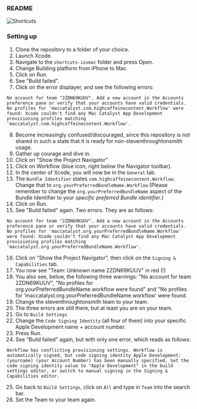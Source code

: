 ### README

![Shortcuts](https://hccdata.s3.amazonaws.com/gh_shortcuts.jpg "Shortcuts")

### Setting up

1. Clone the repository to a folder of your choice.
2. Launch Xcode.
3. Navigate to the `shortcuts-iosmac` folder and press Open.
4. Change Building platform from iPhone to Mac.
5. Click on Run.
6. See "Build failed".
7. Click on the error displayer, and see the following errors:
```
No account for team "2ZDN69KUUV". Add a new account in the Accounts preference pane or verify that your accounts have valid credentials.
No profiles for 'maccatalyst.com.highcaffeinecontent.Workflow' were found: Xcode couldn't find any Mac Catalyst App Development provisioning profiles matching 'maccatalyst.com.highcaffeinecontent.Workflow'.
```
8. Become increasingly confused/discouraged, since this repository is not shared in such a state that it is ready for non-steventhroughtonsmith usage.
9. Gather up courage and dive in.
10. Click on "Show the Project Navigator"
11. Click on Workflow (blue icon, right below the Navigator toolbar).
12. In the center of Xcode, you will now be in the `General` tab. 
13. The `Bundle Identifier` states `com.highcaffeinecontent.Workflow`. Change that to `org.yourPreferredBundleName.Workflow` (Please remember to change the `org.yourPreferredBundleName` aspect of the Bundle Identifier to your _specific preferred Bundle identifier_.)
14. Click on Run.
15. See "Build failed" again. Two errors. They are as follows:
```
No account for team "2ZDN69KUUV". Add a new account in the Accounts preference pane or verify that your accounts have valid credentials.
No profiles for 'maccatalyst.org.yourPreferredBundleName.Workflow' were found: Xcode couldn't find any Mac Catalyst App Development provisioning profiles matching 'maccatalyst.org.yourPreferredBundleName.Workflow'.
```
16. Click on "Show the Project Navigator", then click on the `Signing & Capabilities` tab. 
17. You now see "Team: Unknown name 2ZDN69KUUV" in red (!)
18. You also see, below, the following three warnings: "No account for team 2ZDN69KUUV", "No profiles for org.yourPreferredBundleName.workflow were found" and "No profiles for 'maccatalyst.org.yourPreferredBundleName.workflow' were found.
19. Change the steventhroughtonsmith team to your team.
20. The three errors are still there, but at least you are on your team.
21. Go to `Build Settings`
22. Change the `Code Signing Identity` (all four of them) into your specific Apple Development name + account number.
23. Press Run.
24. See "Build failed" again, but with only one error, which reads as follows:
```
Workflow has conflicting provisioning settings. Workflow is automatically signed, but code signing identity Apple Development: (yourname) (your Account Number) has been manually specified. Set the code signing identity value to "Apple Development" in the build settings editor, or switch to manual signing in the Signing & Capabilities editor.
```
25. Go back to `Build Settings`, click on `All` and type in `Team` into the search bar.
26. Set the Team to your team again.





